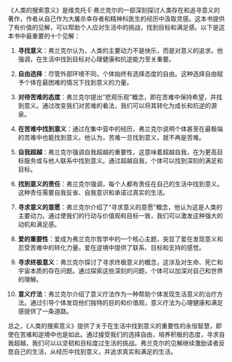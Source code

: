 《人类的搜索意义》是维克托·E·弗兰克尔的一部深刻探讨人类存在和追寻意义的著作，作者从自己作为大屠杀幸存者和精神科医生的经历中汲取灵感。这本书提供了有价值的见解，可以帮助个人应对生活中的挑战，找到目标和满足感。以下是这本书中最重要的十个见解：

1. **寻找意义**：弗兰克尔认为，人类的主要动力不是快乐，而是对意义的追求。他强调，在生活中找到目标对心理健康和抗逆能力至关重要。

2. **自由选择**：尽管外部环境不同，个体始终有选择态度的自由。这种选择自由赋予个体在最困难的情况下找到意义的力量。

3. **对待苦难的态度**：弗兰克尔提出“悲观乐观”概念，即在苦难中保持希望，并找到意义。通过改变我们对苦难的看法，我们可以将其转化为成长和抗逆的源泉。

4. **在苦难中找到意义**：通过在集中营中的经历，弗兰克尔说明个体甚至在最极端的苦难中也能找到意义。他认为，苦难一旦找到意义，就不再是苦难。

5. **自我超越**：弗兰克尔强调自我超越的重要性，这意味着超越自我，在为更高目标服务或与他人联系中找到意义。通过超越自我，个体可以找到深刻的满足和目标。

6. **找到意义的责任**：弗兰克尔强调，每个人都有责任在自己的生活中找到意义。这种责任需要自我反省、自我意识和承诺过真实的生活。

7. **寻求意义的意愿**：弗兰克尔介绍了“寻求意义的意愿”概念，他认为这是人类的主要动力。通过使我们的行动与价值观和目标一致，我们可以激发这种强大的动机和满足感。

8. **爱的重要性**：爱成为弗兰克尔哲学中的一个核心主题，突显了爱在发现意义和忍受苦难中的转化力量。爱在逆境中提供了联系、目标和支持的感觉。

9. **寻求终极意义**：弗兰克尔探讨了寻求终极意义的概念，这涉及对生命、死亡和宇宙本质的存在问题。通过探索这些深刻的问题，个体可以加深对自己和世界的理解。

10. **意义疗法**：弗兰克尔介绍了意义疗法作为一种帮助个体发现生活意义的治疗方法。通过引导个体发现他们独特的目的和价值观，意义疗法为心理健康和满足感提供了一条道路。

总之，《人类的搜索意义》提供了关于在生活中找到意义的重要性的永恒智慧，即使在苦难和逆境中也是如此。通过接受我们的选择自由，培养积极的态度，寻求自我超越，我们可以以坚韧和目标度过生活的挑战。弗兰克尔的见解继续激励读者反思自己的生活，从经历中找到意义，并追求真实和满足的生活。
